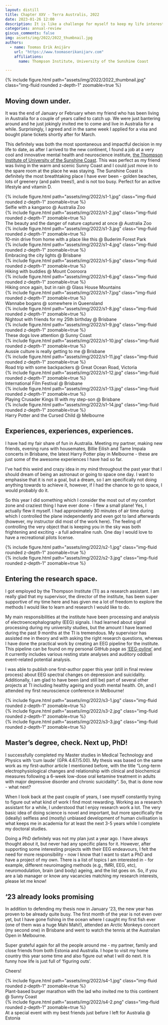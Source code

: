 ```yaml
---
layout: distill
title: Chapter XXV - Terra Australis, 2022
date: 2023-01-26 12:00
description: It is like a challenge for myself to keep my life interesting and constantly changing to gain new experiences and thereby the subjective nature of time passing slows down - that way you can live “longer”. Thus, longevity can be divided in two - living a healthy life and have quantitatively more life years, or having an interesting diverse life and live qualitatively longer. But why not both, right?
categories: annual-review
giscus_comments: false
img: assets/img/2022/2022_thumbnail.jpg
authors:
  - name: Toomas Erik Anijärv
    url: "https://www.toomaserikanijarv.com"
    affiliations:
      name: Thompson Institute, University of the Sunshine Coast

---
```

<div class="l-body-outset">
    {% include figure.html path="assets/img/2022/2022_thumbnail.jpg" class="img-fluid rounded z-depth-1" zoomable=true %}
</div>

## Moving down under.

It was the end of January or February when my friend who has been living in Australia for a couple of years called to catch up. We were just bantering around and he just jokingly invited me to come and live in Australia for a while. Surprisingly, I agreed and in the same week I applied for a visa and bought plane tickets shortly after for March.

This definitely was both the most spontaneous and impactful decision in my life to date, as after I arrived to the new continent, I found a job at a very cool and innovative mental health and neuroscience institute, [the Thompson Institute of University of the Sunshine Coast](https://www.usc.edu.au/thompson-institute). This was perfect as my friend was living in the warm and scenic Sunny Coast and I could just move in to the spare room at the place he was staying. The Sunshine Coast is definitely the most breathtaking place I have ever been - golden beaches, lots of greenery (and palm trees!), and is not too busy. Perfect for an active lifestyle and vitamin D.

<div class="l-screen">
    <div class="row mt-3">
        <div class="col-sm">
            {% include figure.html path="assets/img/2022/s1-1.jpg" class="img-fluid rounded z-depth-1" zoomable=true %}
            <div class="caption">
                Selfie with a kangaroo @ Australia Zoo
            </div>
        </div>
        <div class="col-sm">
            {% include figure.html path="assets/img/2022/s1-2.jpg" class="img-fluid rounded z-depth-1" zoomable=true %}
            <div class="caption">
                The beauty and the danger of nature captured at once @ Australia Zoo
            </div>
        </div>
        <div class="col-sm">
            {% include figure.html path="assets/img/2022/s1-3.jpg" class="img-fluid rounded z-depth-1" zoomable=true %}
            <div class="caption">
                10-min drive from home with a place like this @ Buderim Forest Park
            </div>
        </div>
        <div class="col-sm">
            {% include figure.html path="assets/img/2022/s1-4.jpg" class="img-fluid rounded z-depth-1" zoomable=true %}
            <div class="caption">
                Embracing the city lights @ Brisbane
            </div>
        </div>
        <div class="col-sm">
            {% include figure.html path="assets/img/2022/s1-5.jpg" class="img-fluid rounded z-depth-1" zoomable=true %}
            <div class="caption">
                Hiking with buddies @ Mount Cooroora
            </div>
        </div>
        <div class="col-sm">
            {% include figure.html path="assets/img/2022/s1-6.jpg" class="img-fluid rounded z-depth-1" zoomable=true %}
            <div class="caption">
                Hiking once again, but in rain @ Glass House Mountains
            </div>
        </div>
        <div class="col-sm">
            {% include figure.html path="assets/img/2022/s1-7.jpg" class="img-fluid rounded z-depth-1" zoomable=true %}
            <div class="caption">
                Wannabe bogans @ somewhere in Queensland
            </div>
        </div>
    </div>
    <div class="row mt-3">
        <div class="col-sm">
            {% include figure.html path="assets/img/2022/s1-8.jpg" class="img-fluid rounded z-depth-1" zoomable=true %}
            <div class="caption">
                Nightout with friends for my 25th birthday @ Brisbane
            </div>
        </div>
        <div class="col-sm">
            {% include figure.html path="assets/img/2022/s1-9.jpg" class="img-fluid rounded z-depth-1" zoomable=true %}
            <div class="caption">
                These dogs love attention @ Sunny Coast
            </div>
        </div>
        <div class="col-sm">
            {% include figure.html path="assets/img/2022/s1-10.jpg" class="img-fluid rounded z-depth-1" zoomable=true %}
            <div class="caption">
                Aussie culture is really getting to me @ Brisbane
            </div>
        </div>
        <div class="col-sm">
            {% include figure.html path="assets/img/2022/s1-11.jpg" class="img-fluid rounded z-depth-1" zoomable=true %}
            <div class="caption">
                Road trip with some backpackers @ Great Ocean Road, Victoria
            </div>
        </div>
        <div class="col-sm">
            {% include figure.html path="assets/img/2022/s1-12.jpg" class="img-fluid rounded z-depth-1" zoomable=true %}
            <div class="caption">
                International Film Festival @ Brisbane
            </div>
        </div>
        <div class="col-sm">
            {% include figure.html path="assets/img/2022/s1-13.jpg" class="img-fluid rounded z-depth-1" zoomable=true %}
            <div class="caption">
                Playing Crusader Kings III with my step-son @ Brisbane
            </div>
        </div>
        <div class="col-sm">
            {% include figure.html path="assets/img/2022/s1-14.jpg" class="img-fluid rounded z-depth-1" zoomable=true %}
            <div class="caption">
                Harry Potter and the Cursed Child @ Melbourne
            </div>
        </div>
    </div>
</div>

## Experiences, experiences, experiences.

I have had my fair share of fun in Australia. Meeting my partner, making new friends, evening runs with housemates, Billie Eilish and Tame Impala concerts in Brisbane, the latest Harry Potter play in Melbourne - these are just some of the awesome experiences I have had so far.

I’ve had this weird and crazy idea in my mind throughout the past year that I should dream of being an astronaut or going to space one day. I want to emphasise that it is not a goal, but a dream, so I am specifically not doing anything towards to achieve it, however, if I had the chance to go to space, I would probably do it.

So this year I did something which I consider the most out of my comfort zone and craziest thing I have ever done - I flew a small plane! Yes, I actually flew it myself. I had approximately 30 minutes of air time during which I controlled the plane independently and even got to land afterwards (however, my instructor did most of the work here). The feeling of controlling the very object that is keeping you in the sky was both frightening and exciting - a full adrenaline rush. One day I would love to have a recreational pilots license.

<div class="l-body">
    <div class="row mt-3">
        <div class="col-sm mt-3 mt-md-0">
            {% include figure.html path="assets/img/2022/s2-1.jpg" class="img-fluid rounded z-depth-1" zoomable=true %}
        </div>
        <div class="col-sm mt-3 mt-md-0">
            {% include figure.html path="assets/img/2022/s2-3.jpg" class="img-fluid rounded z-depth-1" zoomable=true %}
        </div>
    </div>
</div>

## Entering the research space.

I got employed by the Thompson Institute (TI) as a research assistant. I am really glad that my supervisor, the director of the institute, has been super supportive of my time here and has given me a lot of freedom to explore the methods I would like to learn and research I would like to do.

My main responsibilities at the institute have been processing and analysis of electroencephalography (EEG) signals. I had learned about signal processing during my university studies, but the amount I have learned during the past 9 months at the TI is tremendous. My supervisor has assisted me in theory and with asking the right research questions, whereas I have done the practical work by creating an EEG pipeline for the institute. This pipeline can be found on my personal GitHub page as [‘EEG-pyline’](https://github.com/teanijarv/EEG-pyline) and it currently includes various resting state analyses and auditory oddball event-related potential analysis.

I was able to publish one first-author paper this year (still in final review process) about EEG spectral changes on depression and suicidality. Additionally, I am glad to have been (and still be) part of several other projects at TI including healthy ageing and youth mental health. Oh, and I attended my first neuroscience conference in Melbourne!

<div class="l-page-outset">
    <div class="row mt-3">
        <div class="col-sm mt-3 mt-md-0">
            {% include figure.html path="assets/img/2022/s3-1.jpg" class="img-fluid rounded z-depth-1" zoomable=true %}
        </div>
        <div class="col-sm mt-3 mt-md-0">
            {% include figure.html path="assets/img/2022/s3-2.jpg" class="img-fluid rounded z-depth-1" zoomable=true %}
        </div>
        <div class="col-sm mt-3 mt-md-0">
            {% include figure.html path="assets/img/2022/s3-3.jpg" class="img-fluid rounded z-depth-1" zoomable=true %}
        </div>
    </div>
</div>

## Master’s degree, check. Next up, PhD!

I successfully completed my Master studies in Medical Technology and Physics with ‘cum laude’ (GPA 4.67/5.00). My thesis was based on the same work as my first-author article I mentioned before, with the title “Long-term electrophysiological changes and relationship with clinical and biochemical measures following a 6-week low-dose oral ketamine treatment in adults with major depressive disorder and chronic suicidality”. So, that is done now - what next?

When I look back at the past couple of years, I see myself constantly trying to figure out what kind of work I find most rewarding. Working as a research assistant for a while, I understood that I enjoy research work a lot. The very basic idea of doing science is novel and important, but more specifically the (ideally) selfless and (mostly) unbiased development of human civilisation is what keeps me in academia for at least the next 3-5 years while I complete my doctoral studies. 

Doing a PhD definitely was not my plan just a year ago. I have always thought about it, but never had any specific plans for it. However, after supporting some interesting projects with their EEG endeavours, I felt the need for more responsibility - now I know that I want to start a PhD and have a project of my own. There is a list of topics I am interested in - for example, different neuroimaging methods (e.g., fMRI, EEG, etc), neuromodulation, brain (and body) ageing, and the list goes on. So, if you are a lab manager or know any vacancies matching my research interests, please let me know!

## ‘23 already looks promising

In addition to defending my thesis now in January ‘23, the new year has proven to be already quite busy. The first month of the year is not even over yet, but I have gone fishing in the ocean where I caught my first fish ever (one of them was a huge Mahi Mahi!), attended an Arctic Monkeys concert (my second one) in Brisbane and went to watch the tennis at the Australian Open in Melbourne.

Super grateful again for all the people around me - my partner, family and close friends from both Estonia and Australia. I hope to visit my home country this year some time and also figure out what I will do next. It is funny how life is just full of ‘figuring outs’. 

Cheers!

<div class="l-page-outset">
    <div class="row mt-3">
        <div class="col-sm mt-3 mt-md-0">
            {% include figure.html path="assets/img/2022/s4-1.jpg" class="img-fluid rounded z-depth-1" zoomable=true %}
            <div class="caption">
                Plant-based burger marathon with the lad who invited me to this continent @ Sunny Coast
            </div>
        </div>
        <div class="col-sm mt-3 mt-md-0">
            {% include figure.html path="assets/img/2022/s4-2.png" class="img-fluid rounded z-depth-1" zoomable=true %}
            <div class="caption">
                At a special event with my best friends just before I left for Australia @ Estonia
            </div>
        </div>
    </div>
</div>